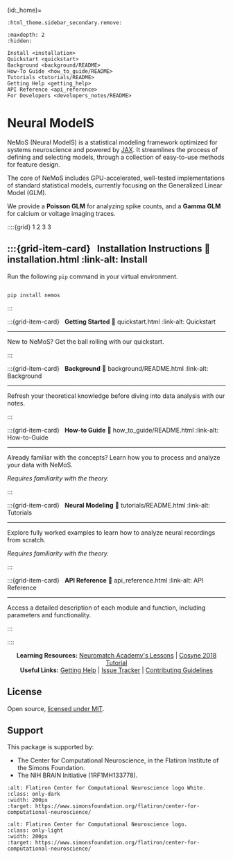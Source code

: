 (id:_home)=

```{eval-rst}
:html_theme.sidebar_secondary.remove:
```


```{toctree}
:maxdepth: 2
:hidden:

Install <installation>
Quickstart <quickstart>
Background <background/README>
How-To Guide <how_to_guide/README>
Tutorials <tutorials/README>
Getting Help <getting_help>
API Reference <api_reference>
For Developers <developers_notes/README>
```


# __Neural ModelS__


NeMoS (Neural ModelS) is a statistical modeling framework optimized for systems neuroscience and powered by [JAX](https://jax.readthedocs.io/en/latest/).
It streamlines the process of defining and selecting models, through a collection of easy-to-use methods for feature design.

The core of NeMoS includes GPU-accelerated, well-tested implementations of standard statistical models, currently
focusing on the Generalized Linear Model (GLM).

We provide a **Poisson GLM** for analyzing spike counts, and a **Gamma GLM** for calcium or voltage imaging traces.


::::{grid} 1 2 3 3

:::{grid-item-card} <span class="iconify" data-icon="mdi:hammer-wrench"></span> &nbsp; **Installation Instructions**
:link: installation.html
:link-alt: Install
---

Run the following `pip` command in your virtual environment.

```{code-block}

pip install nemos

```

:::

:::{grid-item-card} <span class="iconify" data-icon="mdi:clock-fast"></span> &nbsp; **Getting Started**
:link: quickstart.html
:link-alt: Quickstart

---

New to NeMoS? Get the ball rolling with our quickstart.

:::

:::{grid-item-card} <span class="iconify" data-icon="mdi:book-open-variant-outline"></span> &nbsp; **Background**
:link: background/README.html
:link-alt: Background

---

Refresh your theoretical knowledge before diving into data analysis with our notes.

:::

:::{grid-item-card} <span class="iconify" data-icon="mdi:lightbulb-on-10"></span> &nbsp; **How-to Guide**
:link: how_to_guide/README.html
:link-alt: How-to-Guide

---

Already familiar with the concepts? Learn how you to process and analyze your data with NeMoS.


<div class="card-footer-content">

*Requires familiarity with the theory.*

</div>

:::

:::{grid-item-card} <span class="iconify" data-icon="mdi:brain"></span> &nbsp; **Neural Modeling**
:link: tutorials/README.html
:link-alt: Tutorials

---

Explore fully worked examples to learn how to analyze neural recordings from scratch.

<div class="card-footer-content">

*Requires familiarity with the theory.*

</div>

:::

:::{grid-item-card} <span class="iconify" data-icon="mdi:cog"></span> &nbsp; **API Reference**
:link: api_reference.html
:link-alt: API Reference

---

Access a detailed description of each module and function, including parameters and functionality.

:::

::::


<div style="text-align: center;">

__Learning Resources:__ [<span class="iconify" data-icon="mdi:book-open-variant-outline"></span> Neuromatch Academy's Lessons](https://compneuro.neuromatch.io/tutorials/W1D3_GeneralizedLinearModels/student/W1D3_Tutorial1.html) | [<span class="iconify" data-icon="mdi:youtube"></span> Cosyne 2018 Tutorial](https://www.youtube.com/watch?v=NFeGW5ljUoI&t=424s) <br>
__Useful Links:__ [<span class="iconify" data-icon="mdi:chat-question"></span> Getting Help](getting_help.md) | [<span class="iconify" data-icon="mdi:alert-circle-outline"></span> Issue Tracker](https://github.com/flatironinstitute/nemos/issues) | [<span class="iconify" data-icon="mdi:order-bool-ascending-variant"></span> Contributing Guidelines](https://github.com/flatironinstitute/nemos/blob/main/CONTRIBUTING.md)

</div>


## <span class="iconify" data-icon="mdi:scale-balance" style="width: 1em"></span>  __License__

Open source, [licensed under MIT](https://github.com/flatironinstitute/nemos/blob/main/LICENSE).


## Support

This package is supported by:

- The Center for Computational Neuroscience, in the Flatiron Institute of the Simons Foundation.
- The NIH BRAIN Initiative (1RF1MH133778).

```{image} assets/logo_flatiron_white.svg
:alt: Flatiron Center for Computational Neuroscience logo White.
:class: only-dark
:width: 200px
:target: https://www.simonsfoundation.org/flatiron/center-for-computational-neuroscience/
```

```{image} assets/CCN-logo-wText.png
:alt: Flatiron Center for Computational Neuroscience logo.
:class: only-light
:width: 200px
:target: https://www.simonsfoundation.org/flatiron/center-for-computational-neuroscience/
```
